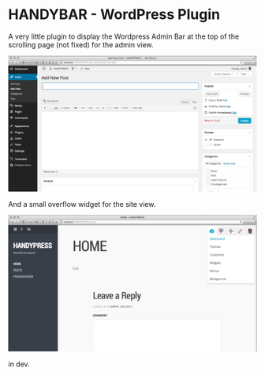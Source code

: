HANDYBAR - WordPress Plugin
==================

A very little plugin to display the Wordpress Admin Bar at the top of the scrolling page (not fixed) for the admin view.

![HANDYBAR-ADMIN](screenshot.png)

And a small overflow widget for the site view.

![HANDYBAR-SITE](screenshot1.png)

in dev.
